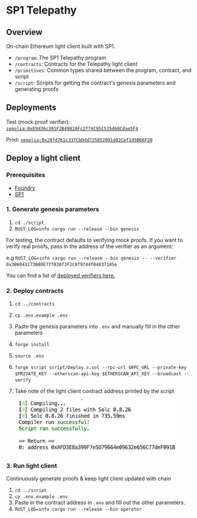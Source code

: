 # SP1 Telepathy

## Overview

On-chain Ethereum light client built with SP1.

- `/program`: The SP1 Telepathy program
- `/contracts`: Contracts for the Telepathy light client
- `/primitives`: Common types shared between the program, contract, and script
- `/script`: Scripts for getting the contract's genesis parameters and generating proofs


## Deployments
Test (mock proof verifier): [`sepolia:0xE9d36c391F2B4982AFc2f74C95C535d68Cdae5F4`](https://sepolia.etherscan.io/address/0xE9d36c391F2B4982AFc2f74C95C535d68Cdae5F4)

Prod: [`sepolia:0x28fd761c337CbDdd725852091d02Cef2d5B66F20`](https://sepolia.etherscan.io/address/0x28fd761c337CbDdd725852091d02Cef2d5B66F20)

## Deploy a light client

### Prerequisites 
- [Foundry](https://book.getfoundry.sh/getting-started/installation)
- [SP1](https://docs.succinct.xyz/getting-started/install.html)
  
### 1. Generate genesis parameters

1. `cd ./script`
2. `RUST_LOG=info cargo run --release --bin genesis`
   
For testing, the contract defaults to verifying mock proofs. If you want to verify real proofs, pass in the address of the verifier as an argument:

e.g `RUST_LOG=info cargo run --release --bin genesis -- --verifier 0x3B6041173B80E77f038f3F2C0f9744f04837185e`

You can find a list of [deployed verifiers here.](https://github.com/succinctlabs/sp1/blob/main/book/onchain-verification/contract-addresses.md)

### 2. Deploy contracts

1. `cd ../contracts`
2. `cp .env.example .env`
3. Paste the genesis parameters into `.env` and manually fill in the other parameters
4. `forge install`
5. `source .env`
6. `forge script script/Deploy.s.sol --rpc-url $RPC_URL --private-key $PRIVATE_KEY --etherscan-api-key $ETHERSCAN_API_KEY --broadcast --verify`
7. Take note of the light client contract address printed by the script
   
   ![alt text](./return-image.png)

### 3. Run light client
Continuously generate proofs & keep light client updated with chain
1. `cd ../script`
2. `cp .env.example .env`
3. Paste in the contract address in `.env` and fill out the other parameters.
4. `RUST_LOG=info cargo run --release --bin operator`
